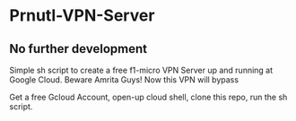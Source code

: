 # Prnutl-VPN-Server

## No further development

Simple sh script to create a free f1-micro VPN Server up and running at Google Cloud. Beware Amrita Guys! Now this VPN will bypass

Get a free Gcloud Account, open-up cloud shell, clone this repo, run the sh script.
